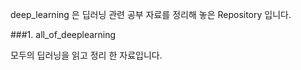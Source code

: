 deep_learning 은 딥러닝 관련 공부 자료를 정리해 놓은 Repository 입니다.

###1. all_of_deeplearning

모두의 딥러닝을 읽고 정리 한 자료입니다.